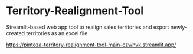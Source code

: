 # Territory-Realignment-Tool
Streamlit-based web app tool to realign sales territories and export newly-created territories as an excel file

https://pintoza-territory-realignment-tool-main-czwhvk.streamlit.app/
